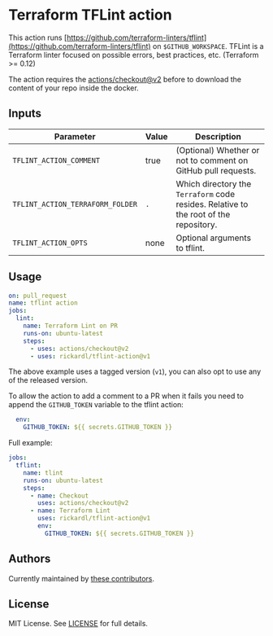 # Terraform TFLint action

This action runs [https://github.com/terraform-linters/tflint](https://github.com/terraform-linters/tflint) on `$GITHUB_WORKSPACE`. TFLint is a Terraform linter focused on possible errors, best practices, etc. (Terraform >= 0.12)

The action requires the [actions/checkout@v2](https://github.com/actions/checkout) before to download the content of your repo inside the docker.

## Inputs

| Parameter                        | Value | Description                                                                           |
| -------------------------------- | ----- | ------------------------------------------------------------------------------------- |
| `TFLINT_ACTION_COMMENT`          | true  | (Optional) Whether or not to comment on GitHub pull requests.                         |
| `TFLINT_ACTION_TERRAFORM_FOLDER` | `.`   | Which directory the `Terraform` code resides. Relative to the root of the repository. |
| `TFLINT_ACTION_OPTS`             | none  | Optional arguments to tflint.                                                         |

## Usage

```yaml
on: pull_request
name: tflint action
jobs:
  lint:
    name: Terraform Lint on PR
    runs-on: ubuntu-latest
    steps:
      - uses: actions/checkout@v2
      - uses: rickardl/tflint-action@v1
```

The above example uses a tagged version (`v1`), you can also opt to use any of the released version.

To allow the action to add a comment to a PR when it fails you need to append the `GITHUB_TOKEN` variable to the tflint action:

```yaml
  env:
    GITHUB_TOKEN: ${{ secrets.GITHUB_TOKEN }}
```

Full example:

```yaml
jobs:
  tflint:
    name: tlint
    runs-on: ubuntu-latest
    steps:
      - name: Checkout
        uses: actions/checkout@v2
      - name: Terraform Lint
        uses: rickardl/tflint-action@v1
        env:
          GITHUB_TOKEN: ${{ secrets.GITHUB_TOKEN }}
```

## Authors

Currently maintained by [these contributors](../../graphs/contributors).

## License

MIT License. See [LICENSE](LICENSE) for full details.
